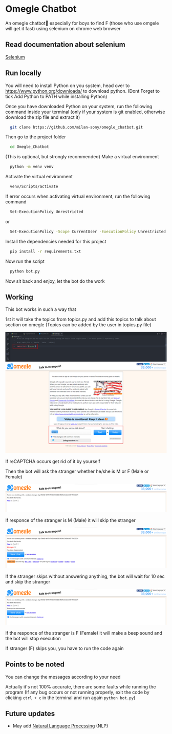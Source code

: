 # Omegle Chatbot

An omegle chatbot🤖 especially for boys to find F (those who use omgele will get it fast) using selenium on chrome web browser

## Read documentation about selenium

<a href = "https://selenium-python.readthedocs.io/">Selenium</a>

## Run locally

You will need to install Python on you system, head over to https://www.python.org/downloads/ to download python.
(Dont Forget to tick Add Python to PATH while installing Python)

Once you have downloaded Python on your system, 
run the following command inside your terminal (only if your system is git enabled, otherwise download the zip file and extract it)

```bash
  git clone https://github.com/milan-sony/omegle_chatbot.git
```

Then go to the project folder

```bash
  cd Omegle_Chatbot
```

(This is optional, but strongly recommended) Make a virtual environment

```bash
  python -m venv venv
```

Activate the virtual environment

```bash
  venv/Scripts/activate
```

If error occurs when activating virtual environment, run the following command

```bash
  Set-ExecutionPolicy Unrestricted
```

or

```bash
  Set-ExecutionPolicy -Scope CurrentUser -ExecutionPolicy Unrestricted
```

Install the dependencies needed for this project

```bash
  pip install -r requirements.txt
```

Now run the script

```bash
  python bot.py
```

Now sit back and enjoy, let the bot do the work

## Working

This bot works in such a way that

1st it will take the topics from topics.py and add this topics to talk about section on omegle (Topics can be added by the user in topics.py file)

<img src="screenshots/img1.png">

<img src="screenshots/img2.png">

If reCAPTCHA occurs get rid of it by yourself

Then the bot will ask the stranger whether he/she is M or F (Male or Female)

<img src="screenshots/img3.png">

If responce of the stranger is M (Male) it will skip the stranger 

<img src="screenshots/img4.png">

If the stranger skips without answering anything, the bot will wait for 10 sec and skip the stranger

<img src="screenshots/img5.png">

If the responce of the stranger is F (Female) it will make a beep sound and the bot will stop execution

If stranger (F) skips you, you have to run the code again

## Points to be noted

You can change the messages according to your need

Actually it's not 100% accurate, there are some faults while running the program (If any bug occurs or not running properly, exit the code by clicking `ctrl + c` in the terminal and run again `python bot.py`)

## Future updates

- May add [Natural Language Processing](https://www.ibm.com/in-en/topics/natural-language-processing#:~:text=Natural%20language%20processing%20(NLP)%20refers,same%20way%20human%20beings%20can.) (NLP)
